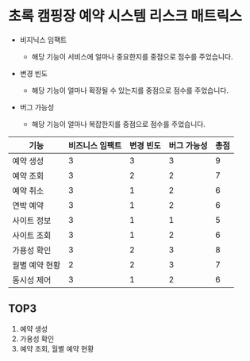 # 초록 캠핑장 예약 시스템 리스크 매트릭스

- 비지닉스 임팩트
    - 해당 기능이 서비스에 얼마나 중요한지를 중점으로 점수를 주었습니다.

- 변경 빈도
  - 해당 기능이 얼마나 확장될 수 있는지를 중점으로 점수를 주었습니다.

- 버그 가능성
  - 해당 기능이 얼마나 복잡한지를 중점으로 점수를 주었습니다.

| 기능       | 비즈니스 임팩트 | 변경 빈도 | 버그 가능성 | 총점 |
|----------|----------|-------|--------|----|
| 예약 생성    | 3        | 3     | 3      | 9  |
| 예약 조회    | 3        | 2     | 2      | 7  |
| 예약 취소    | 3        | 1     | 2      | 6  |
| 연박 예약    | 3        | 1     | 2      | 6  |
| 사이트 정보   | 3        | 1     | 1      | 5  |
| 사이트 조회   | 3        | 1     | 2      | 6  |
| 가용성 확인   | 3        | 2     | 3      | 8  |
| 월별 예약 현황 | 2        | 2     | 3      | 7  |
| 동시성 제어   | 3        | 1     | 2      | 6  |

## TOP3
1. 예약 생성
2. 가용성 확인
3. 예약 조회, 월별 예약 현황
